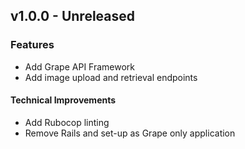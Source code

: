 ## v1.0.0 - Unreleased

### Features

* Add Grape API Framework
* Add image upload and retrieval endpoints

#### Technical Improvements

* Add Rubocop linting
* Remove Rails and set-up as Grape only application
